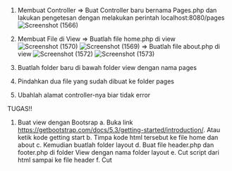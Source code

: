 1. Membuat Controller
   => Buat Controller baru bernama Pages.php dan lakukan pengetesan dengan melakukan perintah localhost:8080/pages
   ![Screenshot (1566)](https://github.com/xoraozgu017/PemWeb2/assets/145304971/2beab0c8-7560-48e5-8b01-741a15bfe332)

2. Membuat File di View
   => Buatlah file home.php di view
   ![Screenshot (1570)](https://github.com/xoraozgu017/PemWeb2/assets/145304971/7aa1e355-e802-43ae-984f-f40976138c55)
   ![Screenshot (1569)](https://github.com/xoraozgu017/PemWeb2/assets/145304971/caf13ff6-efd8-4061-8c95-fa2ab3d92ea0)
   => Buatlah file about.php di view
   ![Screenshot (1572)](https://github.com/xoraozgu017/PemWeb2/assets/145304971/b94b6946-d713-47f6-a22f-fdcef9e8d74a)
   ![Screenshot (1573)](https://github.com/xoraozgu017/PemWeb2/assets/145304971/329570c0-9d42-41bb-811f-6fc6bec9aa3f)
4. Buatlah folder baru di bawah folder view dengan nama pages
5. Pindahkan dua file yang sudah dibuat ke folder pages
6. Ubahlah alamat controller-nya biar tidak error

TUGAS!!
1. Buat view dengan Bootsrap
   a.	Buka link https://getbootstrap.com/docs/5.3/getting-started/introduction/. Atau ketik kode getting start
   b. Timpa kode html tersebut ke file home dan about
   c. Kemudian buatlah folder layout
   d. Buat file header.php dan footer.php di folder View dengan nama folder layout
   e. Cut script dari html sampai <body> ke file header
   f. Cut <script> sampai </html> ke file footer

2. Menambahkan Menu dan Akses Link Menu
3. Menambahkan Judul Page
4. Mengakses Data dari Controller View
  
   ![Screenshot (1597)](https://github.com/xoraozgu017/PemWeb2/assets/145304971/a4225a9f-d643-4f95-9e4a-069fc25c465b)
   ![Screenshot (1603)](https://github.com/xoraozgu017/PemWeb2/assets/145304971/54a4d05c-9539-4c4d-a52a-37cfd0176c40)
   ![Screenshot (1599)](https://github.com/xoraozgu017/PemWeb2/assets/145304971/f4fc4dd1-c485-4938-929d-bff81e8375f4)
   ![Screenshot (1600)](https://github.com/xoraozgu017/PemWeb2/assets/145304971/a6b32750-70ee-4768-96c4-01d2641f1c7b)
   ![Screenshot (1601)](https://github.com/xoraozgu017/PemWeb2/assets/145304971/7fd5998b-ee6b-45a7-82ac-2aa64e51bff4)
   ![Screenshot (1602)](https://github.com/xoraozgu017/PemWeb2/assets/145304971/ef5bc005-3c12-48b1-a4b0-a42e1bfa9935)
   ![Screenshot (1598)](https://github.com/xoraozgu017/PemWeb2/assets/145304971/8abaa335-a931-4cf7-a833-ad0744959199)
   ![Screenshot (1595)](https://github.com/xoraozgu017/PemWeb2/assets/145304971/a163a35e-5f09-47f3-8b8d-3a6087c61534)
   ![Screenshot (1596)](https://github.com/xoraozgu017/PemWeb2/assets/145304971/a157f382-db6e-4039-b027-b418d7d75669)
